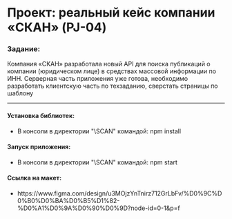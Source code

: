 
**<h1>Проект: реальный кейс компании «СКАН» (PJ-04)</h1>**

<h3>Задание:</h3>
<p>Компания «СКАН» разработала новый API для поиска публикаций о компании (юридическом лице) в средствах массовой информации по ИНН. Серверная часть приложения уже готова, необходимо разработать клиентскую часть по техзаданию, сверстать страницы по шаблону</p>
<hr>
<h4>Установка библиотек:</h4>
<ul>
        <li>В консоли в директории "\SCAN" командой: npm install</li>
</ul>
<h4>Запуск приложения:</h4>
<ul>
        <li>В консоли в директории "\SCAN" командой: npm start</li>
</ul>
<h4>Ссылка на макет:</h4>
<ul>
        <li>https://www.figma.com/design/u3MOjzYnTnirz712GrLbFv/%D0%9C%D0%B0%D0%BA%D0%B5%D1%82-%D0%A1%D0%9A%D0%90%D0%9D?node-id=0-1&p=f</li>
</ul>
